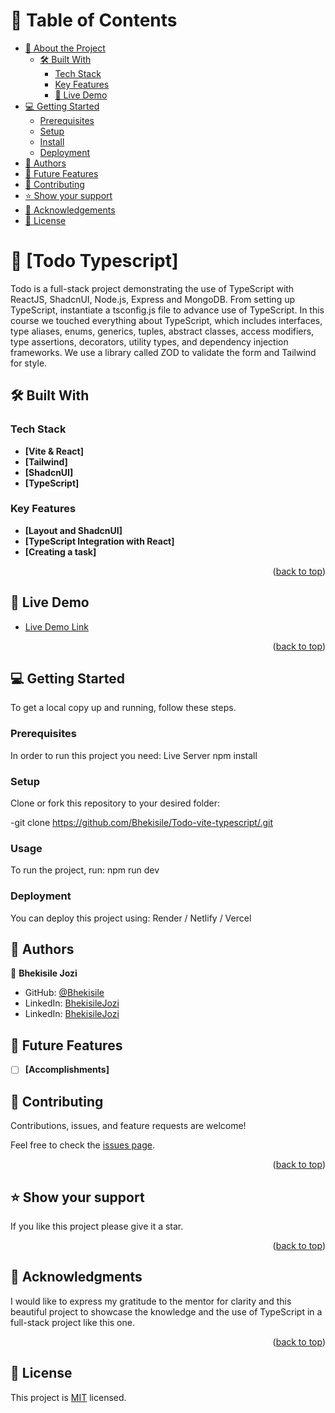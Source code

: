 <!-- TABLE OF CONTENTS -->

# 📗 Table of Contents

- [📖 About the Project](#about-project)
  - [🛠 Built With](#built-with)
    - [Tech Stack](#tech-stack)
    - [Key Features](#key-features)
    - [🚀 Live Demo](#live-demo)
- [💻 Getting Started](#getting-started)
  - [Prerequisites](#prerequisites)
  - [Setup](#setup)
  - [Install](#install)
  - [Deployment](#triangular_flag_on_post-deployment)
- [👥 Authors](#authors)
- [🔭 Future Features](#future-features)
- [🤝 Contributing](#contributing)
- [⭐️ Show your support](#support)
- [🙏 Acknowledgements](#acknowledgements)
- [📝 License](#license)

<!-- PROJECT DESCRIPTION -->

# 📖 [Todo Typescript] <a name="about-project"></a>


Todo is a full-stack project demonstrating the use of TypeScript with ReactJS, ShadcnUI, Node.js, Express and MongoDB. From setting up TypeScript, instantiate a tsconfig.js file to advance use of TypeScript. In this course we touched everything about TypeScript, which includes interfaces, type aliases, enums, generics, tuples, abstract classes, access modifiers, type assertions, decorators, utility types, and dependency injection frameworks. We use a library called ZOD to validate the form and Tailwind for style.

## 🛠 Built With <a name="built-with"></a>

### Tech Stack <a name="tech-stack"></a>
- **[Vite & React]**
- **[Tailwind]**
- **[ShadcnUI]**
- **[TypeScript]**

<!-- Features -->

### Key Features <a name="key-features"></a>

- **[Layout and ShadcnUI]**
- **[TypeScript Integration with React]**
- **[Creating a task]**

<p align="right">(<a href="#readme-top">back to top</a>)</p>

<!-- LIVE DEMO -->

## 🚀 Live Demo <a name="live-demo"></a>

- [Live Demo Link](https://todo-vite-typescript.vercel.app/)

<p align="right">(<a href="#readme-top">back to top</a>)</p>

<!-- GETTING STARTED -->

## 💻 Getting Started <a name="getting-started"></a>

To get a local copy up and running, follow these steps.

### Prerequisites

In order to run this project you need: 
Live Server
npm install

### Setup

Clone or fork this repository to your desired folder:

-git clone https://github.com/Bhekisile/Todo-vite-typescript/.git

### Usage

To run the project, run: 
npm run dev


### Deployment

You can deploy this project using: Render / Netlify / Vercel

<!-- AUTHORS -->

## 👥 Authors <a name="authors"></a>

👤 **Bhekisile Jozi**

- GitHub: [@Bhekisile](https://github.com/Bhekisile)
- LinkedIn: [BhekisileJozi](https://www.linkedin.com/in/bhekisile-jozi/)
- LinkedIn: [BhekisileJozi](https://x.com/Bhekisile750473)

<!-- FUTURE FEATURES -->

## 🔭 Future Features <a name="future-features"></a>

- [ ] **[Accomplishments]**

<!-- CONTRIBUTING -->

## 🤝 Contributing <a name="contributing"></a>

Contributions, issues, and feature requests are welcome!

Feel free to check the [issues page](../../issues/).

<p align="right">(<a href="#readme-top">back to top</a>)</p>

<!-- SUPPORT -->

## ⭐️ Show your support <a name="support"></a>


If you like this project please give it a star.

<p align="right">(<a href="#readme-top">back to top</a>)</p>
<!-- ACKNOWLEDGEMENTS -->

## 🙏 Acknowledgments <a name="acknowledgements"></a>

I would like to express my gratitude to the mentor for clarity and this beautiful project to showcase the knowledge and the use of TypeScript in a full-stack project like this one.


<p align="right">(<a href="#readme-top">back to top</a>)</p>


<!-- LICENSE -->

## 📝 License <a name="license"></a>

This project is [MIT](./MIT.md) licensed.
